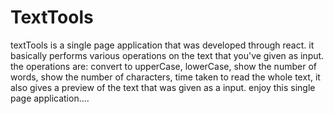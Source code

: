 # TextTools
textTools is a single page application that was developed through react.
it basically performs various operations on the text that you've given as input.
the operations are: convert to upperCase, lowerCase, show the number of words, show the number of characters, time taken to read the whole text, it also gives a preview of the text that was given as a input.
enjoy this single page application....
